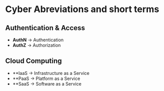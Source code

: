 # Cyber Abreviations and short terms

## Authentication & Access
- **AuthN** -> Authentication
- **AuthZ** -> Authorization

## Cloud Computing
- **IaaS -> Infrastructure as a Service
- **PaaS -> Platform as a Service
- **SaaS -> Software as a Service
